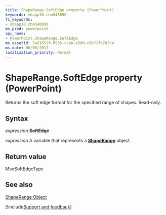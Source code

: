 ```yaml
---
title: ShapeRange.SoftEdge property (PowerPoint)
keywords: vbapp10.chm548090
f1_keywords:
- vbapp10.chm548090
ms.prod: powerpoint
api_name:
- PowerPoint.ShapeRange.SoftEdge
ms.assetid: 5a61651f-0935-cca0-e5dd-c0b71fb703c4
ms.date: 06/08/2017
localization_priority: Normal
---
```



# ShapeRange.SoftEdge property (PowerPoint)

Returns the soft edge format for the specified range of shapes. Read-only.


## Syntax

_expression_.**SoftEdge**

_expression_ A variable that represents a **[ShapeRange](PowerPoint.ShapeRange.md)** object.


## Return value

MsoSoftEdgeType


## See also


[ShapeRange Object](PowerPoint.ShapeRange.md)

[!include[Support and feedback](~/includes/feedback-boilerplate.md)]